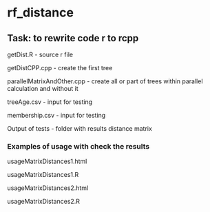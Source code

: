 # rf_distance
## Task: to rewrite code r to rcpp

getDist.R - source r file 

getDistCPP.cpp - create the first tree 

parallelMatrixAndOther.cpp - create all or part of trees within parallel calculation and without it



treeAge.csv - input for testing

membership.csv - input for testing

Output of tests - folder with results distance matrix


### Examples of usage with check the results

usageMatrixDistances1.html

usageMatrixDistances1.R

usageMatrixDistances2.html

usageMatrixDistances2.R


